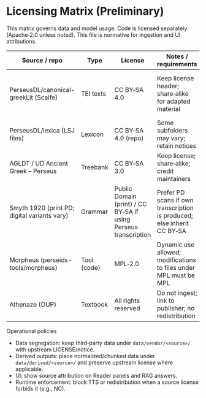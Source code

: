 # Licensing Matrix (Preliminary)

This matrix governs data and model usage. Code is licensed separately (Apache‑2.0 unless noted). This file is normative for ingestion and UI attributions.

| Source / repo                                   | Type              | License                     | Notes / requirements                                                                 | Allowed in MVP | Attribution (example)                                      |
|-------------------------------------------------|-------------------|-----------------------------|--------------------------------------------------------------------------------------|----------------|------------------------------------------------------------|
| PerseusDL/canonical-greekLit (Scaife)           | TEI texts         | CC BY‑SA 4.0                | Keep license header; share‑alike for adapted material                                 | Yes            | “Text from Perseus Digital Library (Scaife), CC BY‑SA 4.0.” |
| PerseusDL/lexica (LSJ files)                    | Lexicon           | CC BY‑SA 4.0 (repo)         | Some subfolders may vary; retain notices                                             | Yes            | “LSJ data © Perseus DL, CC BY‑SA 4.0.”                     |
| AGLDT / UD Ancient Greek – Perseus              | Treebank          | CC BY‑SA 3.0                | Keep license; share‑alike; credit maintainers                                        | Yes            | “AGLDT/UD data, CC BY‑SA 3.0.”                             |
| Smyth 1920 (print PD; digital variants vary)    | Grammar           | Public Domain (print) / CC BY‑SA if using Perseus transcription | Prefer PD scans if own transcription is produced; else inherit CC BY‑SA               | Yes            | “Smyth (1920), PD; digital transcription per source.”      |
| Morpheus (perseids-tools/morpheus)              | Tool (code)       | MPL‑2.0                     | Dynamic use allowed; modifications to files under MPL must be MPL                     | Yes            | “Morpheus analyzer © Perseus, MPL‑2.0.”                    |
| Athenaze (OUP)                                   | Textbook          | All rights reserved         | Do not ingest; link to publisher; no redistribution                                  | No             | n/a                                                        |

Operational policies
- Data segregation: keep third‑party data under `data/vendor/<source>/` with upstream LICENSE/notice.
- Derived outputs: place normalized/chunked data under `data/derived/<source>/` and preserve upstream license where applicable.
- UI: show source attribution on Reader panels and RAG answers.
- Runtime enforcement: block TTS or redistribution when a source license forbids it (e.g., NC).